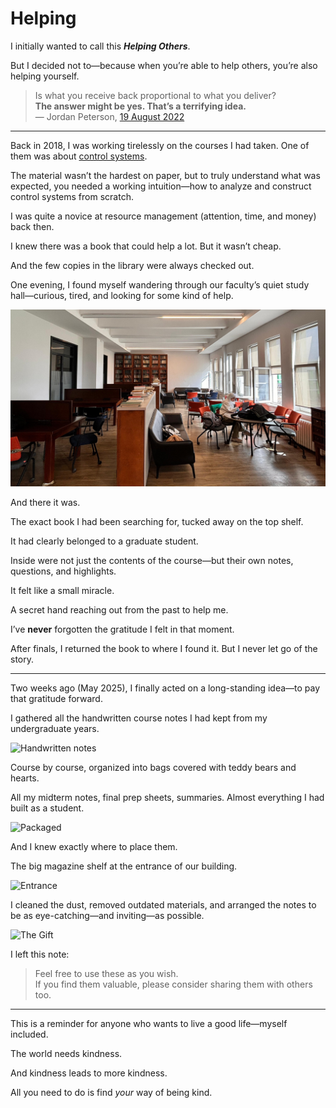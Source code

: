 # Helping

I initially wanted to call this ***Helping Others***.

But I decided not to—because when you’re able to help others, you’re also helping yourself.

> Is what you receive back proportional to what you deliver?  
> **The answer might be yes. That’s a terrifying idea.**  
> — Jordan Peterson, [19 August 2022](https://youtu.be/sY8aFSY2zv4?t=10705)

---

Back in 2018, I was working tirelessly on the courses I had taken. One of them was about [control systems](https://kontrol.itu.edu.tr/docs/librariesprovider23/ders-kataloglari/kon317e.pdf?sfvrsn=2c0ed346_2).

The material wasn’t the hardest on paper, but to truly understand what was expected, you needed a working intuition—how to analyze and construct control systems from scratch.

I was quite a novice at resource management (attention, time, and money) back then.

I knew there was a book that could help a lot. But it wasn’t cheap.

And the few copies in the library were always checked out.

One evening, I found myself wandering through our faculty’s quiet study hall—curious, tired, and looking for some kind of help.

![The Magical Place](images/omer_korzay.jpg)

And there it was.

The exact book I had been searching for, tucked away on the top shelf.

It had clearly belonged to a graduate student.

Inside were not just the contents of the course—but their own notes, questions, and highlights.

It felt like a small miracle.

A secret hand reaching out from the past to help me.

I’ve **never** forgotten the gratitude I felt in that moment.

After finals, I returned the book to where I found it. But I never let go of the story.

---

Two weeks ago (May 2025), I finally acted on a long-standing idea—to pay that gratitude forward.

I gathered all the handwritten course notes I had kept from my undergraduate years.

![Handwritten notes](images/the_stack.png)

Course by course, organized into bags covered with teddy bears and hearts.

All my midterm notes, final prep sheets, summaries. Almost everything I had built as a student.

![Packaged](images/sneak_peak.png)

And I knew exactly where to place them.

The big magazine shelf at the entrance of our building.

![Entrance](images/entrance.png)

I cleaned the dust, removed outdated materials, and arranged the notes to be as eye-catching—and inviting—as possible.

![The Gift](images/the_gift.png)

I left this note:

> Feel free to use these as you wish.  
> If you find them valuable, please consider sharing them with others too.

---

This is a reminder for anyone who wants to live a good life—myself included.

The world needs kindness.

And kindness leads to more kindness.

All you need to do is find *your* way of being kind.
